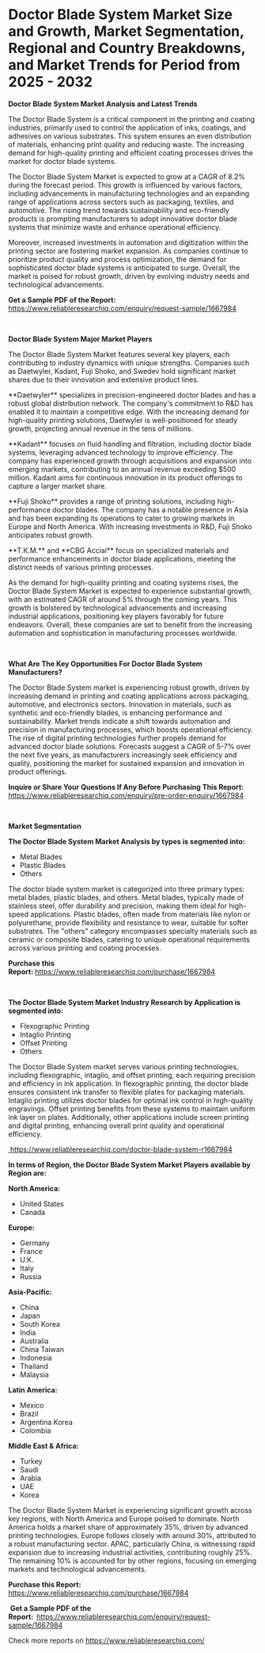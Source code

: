 <p><h1>Doctor Blade System Market Size and Growth, Market Segmentation, Regional and Country Breakdowns, and Market Trends for Period from 2025 -  2032</h1></p><p><strong>Doctor Blade System Market Analysis and Latest Trends</strong></p>
<p><p>The Doctor Blade System is a critical component in the printing and coating industries, primarily used to control the application of inks, coatings, and adhesives on various substrates. This system ensures an even distribution of materials, enhancing print quality and reducing waste. The increasing demand for high-quality printing and efficient coating processes drives the market for doctor blade systems.</p><p>The Doctor Blade System Market is expected to grow at a CAGR of 8.2% during the forecast period. This growth is influenced by various factors, including advancements in manufacturing technologies and an expanding range of applications across sectors such as packaging, textiles, and automotive. The rising trend towards sustainability and eco-friendly products is prompting manufacturers to adopt innovative doctor blade systems that minimize waste and enhance operational efficiency.</p><p>Moreover, increased investments in automation and digitization within the printing sector are fostering market expansion. As companies continue to prioritize product quality and process optimization, the demand for sophisticated doctor blade systems is anticipated to surge. Overall, the market is poised for robust growth, driven by evolving industry needs and technological advancements.</p></p>
<p><strong>Get a Sample PDF of the Report:&nbsp;</strong> <a href="https://www.reliableresearchiq.com/enquiry/request-sample/1667984?utm_campaign=3202&utm_medium=2&utm_source=Github&utm_content=ia&utm_term=06032025&utm_id=doctor-blade-system">https://www.reliableresearchiq.com/enquiry/request-sample/1667984</a></p>
<p>&nbsp;</p>
<p><strong>Doctor Blade System Major Market Players</strong></p>
<p><p>The Doctor Blade System Market features several key players, each contributing to industry dynamics with unique strengths. Companies such as Daetwyler, Kadant, Fuji Shoko, and Swedev hold significant market shares due to their innovation and extensive product lines.</p><p>**Daetwyler** specializes in precision-engineered doctor blades and has a robust global distribution network. The company's commitment to R&D has enabled it to maintain a competitive edge. With the increasing demand for high-quality printing solutions, Daetwyler is well-positioned for steady growth, projecting annual revenue in the tens of millions.</p><p>**Kadant** focuses on fluid handling and filtration, including doctor blade systems, leveraging advanced technology to improve efficiency. The company has experienced growth through acquisitions and expansion into emerging markets, contributing to an annual revenue exceeding $500 million. Kadant aims for continuous innovation in its product offerings to capture a larger market share.</p><p>**Fuji Shoko** provides a range of printing solutions, including high-performance doctor blades. The company has a notable presence in Asia and has been expanding its operations to cater to growing markets in Europe and North America. With increasing investments in R&D, Fuji Shoko anticipates robust growth.</p><p>**T.K.M.** and **CBG Acciai** focus on specialized materials and performance enhancements in doctor blade applications, meeting the distinct needs of various printing processes.</p><p>As the demand for high-quality printing and coating systems rises, the Doctor Blade System Market is expected to experience substantial growth, with an estimated CAGR of around 5% through the coming years. This growth is bolstered by technological advancements and increasing industrial applications, positioning key players favorably for future endeavors. Overall, these companies are set to benefit from the increasing automation and sophistication in manufacturing processes worldwide.</p></p>
<p>&nbsp;</p>
<p><strong>What Are The Key Opportunities For Doctor Blade System Manufacturers?</strong></p>
<p><p>The Doctor Blade System market is experiencing robust growth, driven by increasing demand in printing and coating applications across packaging, automotive, and electronics sectors. Innovation in materials, such as synthetic and eco-friendly blades, is enhancing performance and sustainability. Market trends indicate a shift towards automation and precision in manufacturing processes, which boosts operational efficiency. The rise of digital printing technologies further propels demand for advanced doctor blade solutions. Forecasts suggest a CAGR of 5-7% over the next five years, as manufacturers increasingly seek efficiency and quality, positioning the market for sustained expansion and innovation in product offerings.</p></p>
<p><strong>Inquire or Share Your Questions If Any Before Purchasing This Report:</strong> <a href="https://www.reliableresearchiq.com/enquiry/pre-order-enquiry/1667984?utm_campaign=3202&utm_medium=2&utm_source=Github&utm_content=ia&utm_term=06032025&utm_id=doctor-blade-system">https://www.reliableresearchiq.com/enquiry/pre-order-enquiry/1667984</a></p>
<p>&nbsp;</p>
<p><strong>Market Segmentation</strong></p>
<p><strong>The Doctor Blade System Market Analysis by types is segmented into:</strong></p>
<p><ul><li>Metal Blades</li><li>Plastic Blades</li><li>Others</li></ul></p>
<p><p>The doctor blade system market is categorized into three primary types: metal blades, plastic blades, and others. Metal blades, typically made of stainless steel, offer durability and precision, making them ideal for high-speed applications. Plastic blades, often made from materials like nylon or polyurethane, provide flexibility and resistance to wear, suitable for softer substrates. The "others" category encompasses specialty materials such as ceramic or composite blades, catering to unique operational requirements across various printing and coating processes.</p></p>
<p><strong>Purchase this Report:&nbsp;</strong><a href="https://www.reliableresearchiq.com/purchase/1667984?utm_campaign=3202&utm_medium=2&utm_source=Github&utm_content=ia&utm_term=06032025&utm_id=doctor-blade-system">https://www.reliableresearchiq.com/purchase/1667984</a></p>
<p>&nbsp;</p>
<p><strong>The Doctor Blade System Market Industry Research by Application is segmented into:</strong></p>
<p><ul><li>Flexographic Printing</li><li>Intaglio Printing</li><li>Offset Printing</li><li>Others</li></ul></p>
<p><p>The Doctor Blade System market serves various printing technologies, including flexographic, intaglio, and offset printing, each requiring precision and efficiency in ink application. In flexographic printing, the doctor blade ensures consistent ink transfer to flexible plates for packaging materials. Intaglio printing utilizes doctor blades for optimal ink control in high-quality engravings. Offset printing benefits from these systems to maintain uniform ink layer on plates. Additionally, other applications include screen printing and digital printing, enhancing overall print quality and operational efficiency.</p></p>
<p><a href="https://www.reliableresearchiq.com/doctor-blade-system-r1667984?utm_campaign=3202&utm_medium=2&utm_source=Github&utm_content=ia&utm_term=06032025&utm_id=doctor-blade-system">&nbsp;https://www.reliableresearchiq.com/doctor-blade-system-r1667984</a></p>
<p><strong>In terms of Region, the Doctor Blade System Market Players available by Region are:</strong></p>
<p>
    <p> <strong> North America: </strong>
        <ul>
            <li>United States</li>
            <li>Canada</li>
        </ul>
        </p> 
    <p> <strong> Europe: </strong>
        <ul>
            <li>Germany</li>
            <li>France</li>
            <li>U.K.</li>
            <li>Italy</li>
            <li>Russia</li>
        </ul>
        </p> 
    <p> <strong> Asia-Pacific: </strong>
        <ul>
            <li>China</li>
            <li>Japan</li>
            <li>South Korea</li>
            <li>India</li>
            <li>Australia</li>
            <li>China Taiwan</li>
            <li>Indonesia</li>
            <li>Thailand</li>
            <li>Malaysia</li>
        </ul>
        </p> 
    <p> <strong> Latin America: </strong>
        <ul>
            <li>Mexico</li>
            <li>Brazil</li>
            <li>Argentina Korea</li>
            <li>Colombia</li>
        </ul>
        </p> 
    <p> <strong> Middle East & Africa: </strong>
        <ul>
            <li>Turkey</li>
            <li>Saudi</li>
            <li>Arabia</li>
            <li>UAE</li>
            <li>Korea</li>
        </ul>
    </p>
    </p>
<p><p>The Doctor Blade System Market is experiencing significant growth across key regions, with North America and Europe poised to dominate. North America holds a market share of approximately 35%, driven by advanced printing technologies. Europe follows closely with around 30%, attributed to a robust manufacturing sector. APAC, particularly China, is witnessing rapid expansion due to increasing industrial activities, contributing roughly 25%. The remaining 10% is accounted for by other regions, focusing on emerging markets and technological advancements.</p></p>
<p><strong>Purchase this Report: </strong><a href="https://www.reliableresearchiq.com/purchase/1667984?utm_campaign=3202&utm_medium=2&utm_source=Github&utm_content=ia&utm_term=06032025&utm_id=doctor-blade-system">https://www.reliableresearchiq.com/purchase/1667984</a></p>
<p>&nbsp;<strong>Get a Sample PDF of the Report:&nbsp;&nbsp;</strong><a href="https://www.reliableresearchiq.com/enquiry/request-sample/1667984?utm_campaign=3202&utm_medium=2&utm_source=Github&utm_content=ia&utm_term=06032025&utm_id=doctor-blade-system">https://www.reliableresearchiq.com/enquiry/request-sample/1667984</a></p>
<p><strong></strong></p>
<p>Check more reports on <a href="https://www.reliableresearchiq.com/?utm_campaign=3202&utm_medium=2&utm_source=Github&utm_content=ia&utm_term=06032025&utm_id=doctor-blade-system">https://www.reliableresearchiq.com/</a></p>